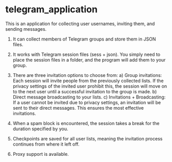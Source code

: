 # telegram_application

This is an application for collecting user usernames, inviting them, and sending messages.

1. It can collect members of Telegram groups and store them in JSON files.

2. It works with Telegram session files (sess + json). 
   You simply need to place the session files in a folder, and the program will add them to your group.

3. There are three invitation options to choose from:
   a) Group invitations: Each session will invite people from the previously collected lists.
      If the privacy settings of the invited user prohibit this,
      the session will move on to the next user until a successful 
      invitation to the group is made.
   b) Direct message broadcasting to your lists.
   c) Invitations + Broadcasting: If a user cannot be invited due to privacy settings,
      an invitation will be sent to their direct messages. This ensures the most
      effective invitations.

4. When a spam block is encountered, the session takes a break for the duration specified by you.

5. Checkpoints are saved for all user lists, meaning the invitation process continues from where it left off.

6. Proxy support is available.
